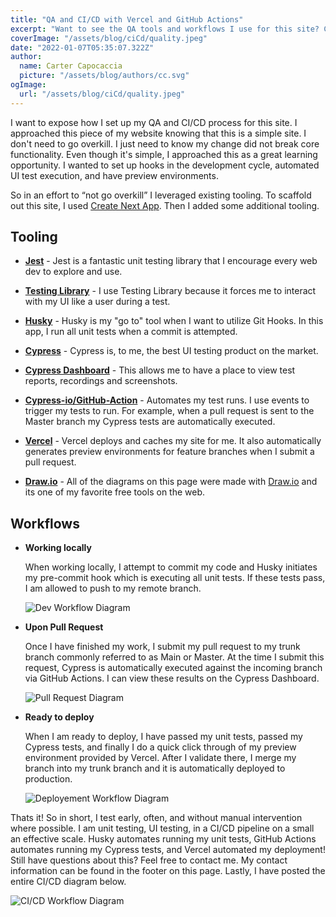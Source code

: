 ```yaml
---
title: "QA and CI/CD with Vercel and GitHub Actions"
excerpt: "Want to see the QA tools and workflows I use for this site? Check it out here."
coverImage: "/assets/blog/ciCd/quality.jpeg"
date: "2022-01-07T05:35:07.322Z"
author:
  name: Carter Capocaccia
  picture: "/assets/blog/authors/cc.svg"
ogImage:
  url: "/assets/blog/ciCd/quality.jpeg"
---
```



I want to expose how I set up my QA and CI/CD process for this site.  I approached this piece of my website knowing that this is a simple site. I don't need to go overkill. I just need to know my change did not break core functionality. Even though it's simple, I approached this as a great learning opportunity. I wanted to set up hooks in the development cycle, automated UI test execution, and have preview environments.

So in an effort to “not go overkill” I leveraged existing tooling. To scaffold out this site, I used [Create Next App](https://nextjs.org/docs/api-reference/create-next-app). Then I added some additional tooling.

## Tooling

- [**Jest**](https://jestjs.io/) - Jest is a fantastic unit testing library that I encourage every web dev to explore and use.

- [**Testing Library**](https://testing-library.com/) -  I use Testing Library because it forces me to interact with my UI like a user during a test.

- [**Husky**](https://typicode.github.io/husky/#/) - Husky is my "go to" tool when I want to utilize Git Hooks. In this app, I run all unit tests when a commit is attempted.

- [**Cypress**](https://www.cypress.io/) - Cypress is, to me, the best UI testing product on the market.

- [**Cypress Dashboard**](https://www.cypress.io/dashboard) - This allows me to have a place to view test reports, recordings and screenshots.

- [**Cypress-io/GitHub-Action**](https://github.com/marketplace/actions/cypress-io) - Automates my test runs. I use events to trigger my tests to run. For example, when a pull request is sent to the Master branch my Cypress tests are automatically executed.

- [**Vercel**](https://vercel.com/) - Vercel deploys and caches my site for me. It also automatically generates preview environments for feature branches when I submit a pull request.

- [**Draw.io**](https://www.draw.io/) - All of the diagrams on this page were made with [Draw.io](https://www.draw.io/) and its one of my favorite free tools on the web.

## Workflows

- **Working locally**
  
  When working locally, I attempt to commit my code and Husky initiates my pre-commit hook which is executing all unit tests. If these tests pass, I am allowed to push to my remote branch.

    ![Dev Workflow Diagram](/assets/capoDevWork.svg)

- **Upon Pull Request**

  Once I have finished my work, I submit my pull request to my trunk branch commonly referred to as Main or Master. At the time I submit this request, Cypress is automatically executed against the incoming branch via GitHub Actions. I can view these results on the Cypress Dashboard.

    ![Pull Request Diagram](/assets/capoPR.svg)

- **Ready to deploy**

  When I am ready to deploy, I have passed my unit tests, passed my Cypress tests, and finally I do a quick click through of my preview environment provided by Vercel. After I validate there, I merge my branch into my trunk branch and it is automatically deployed to production.

    ![Deployement Workflow Diagram](/assets/capoDeploy.svg)

Thats it! So in short, I test early, often, and without manual intervention where possible. I am unit testing, UI testing, in a CI/CD pipeline on a small an effective scale. Husky automates running my unit tests, GitHub Actions automates running my Cypress tests, and Vercel automated my deployment! Still have questions about this? Feel free to contact me. My contact information can be found in the footer on this page. Lastly, I have posted the entire CI/CD diagram below.

  ![CI/CD Workflow Diagram](/assets/ciCd.svg)
